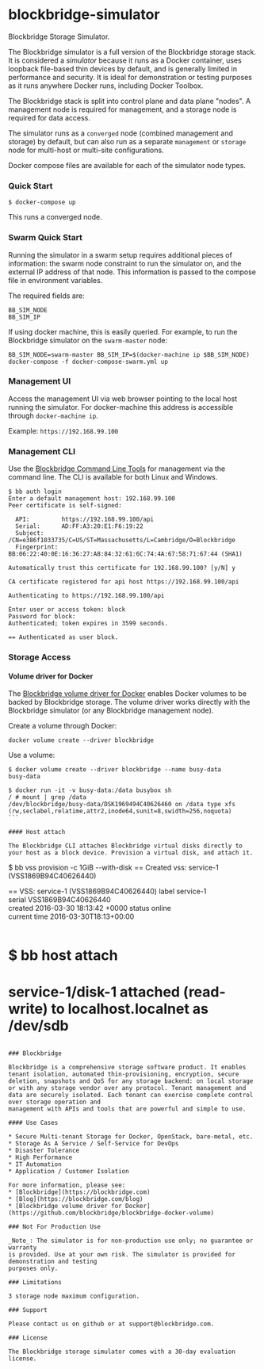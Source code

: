 # blockbridge-simulator
Blockbridge Storage Simulator.

The Blockbridge simulator is a full version of the Blockbridge storage stack. It is considered a *simulator* because it runs as a Docker container, uses loopback file-based thin devices by default, and is generally limited in performance and security. It is ideal for demonstration or testing purposes as it runs anywhere Docker runs, including Docker Toolbox.

The Blockbridge stack is split into control plane and data plane "nodes". A management node is required for management, and a storage node is required for data access.

The simulator runs as a `converged` node (combined management and storage) by default, but can also run as a separate `management` or `storage` node for multi-host or multi-site configurations.

Docker compose files are available for each of the simulator node types.

### Quick Start
````
$ docker-compose up
````

This runs a converged node.

### Swarm Quick Start
Running the simulator in a swarm setup requires additional pieces of information: the swarm node constraint to run the simulator on, and the external IP address of that node. This information is passed to the compose file in environment variables.

The required fields are:
````
BB_SIM_NODE
BB_SIM_IP
````

If using docker machine, this is easily queried. For example, to run the Blockbridge simulator on the `swarm-master` node:
````
BB_SIM_NODE=swarm-master BB_SIM_IP=$(docker-machine ip $BB_SIM_NODE) docker-compose -f docker-compose-swarm.yml up
````

### Management UI

Access the management UI via web browser pointing to the local host running the simulator. For docker-machine this address is accessible through `docker-machine ip`.

Example: `https://192.168.99.100`

### Management CLI

Use the [Blockbridge Command Line Tools](http://www.blockbridge.com/the-blockbridge-command-line-tools/) for management via the command line. The CLI is available for both Linux and Windows.

````
$ bb auth login
Enter a default management host: 192.168.99.100
Peer certificate is self-signed:

  API:         https://192.168.99.100/api
  Serial:      AD:FF:A3:20:E1:F6:19:22
  Subject:     /CN=e386f1033735/C=US/ST=Massachusetts/L=Cambridge/O=Blockbridge
  Fingerprint: BB:06:22:40:0E:16:36:27:A8:84:32:61:6C:74:4A:67:58:71:67:44 (SHA1)

Automatically trust this certificate for 192.168.99.100? [y/N] y

CA certificate registered for api host https://192.168.99.100/api

Authenticating to https://192.168.99.100/api

Enter user or access token: block
Password for block:
Authenticated; token expires in 3599 seconds.

== Authenticated as user block.
````

### Storage Access

#### Volume driver for Docker

The [Blockbridge volume driver for Docker](https://github.com/blockbridge/blockbridge-docker-volume) enables Docker volumes to be backed by Blockbridge storage. The volume driver works directly with the Blockbridge simulator (or any Blockbridge management node).

Create a volume through Docker:

````
docker volume create --driver blockbridge
````

Use a volume:
````
$ docker volume create --driver blockbridge --name busy-data
busy-data

$ docker run -it -v busy-data:/data busybox sh
/ # mount | grep /data
/dev/blockbridge/busy-data/DSK1969494C40626460 on /data type xfs (rw,seclabel,relatime,attr2,inode64,sunit=8,swidth=256,noquota)
```

#### Host attach

The Blockbridge CLI attaches Blockbridge virtual disks directly to your host as a block device. Provision a virtual disk, and attach it.

````
$ bb vss provision -c 1GiB --with-disk
== Created vss: service-1 (VSS1869B94C40626440)

== VSS: service-1 (VSS1869B94C40626440)
label                 service-1                
serial                VSS1869B94C40626440      
created               2016-03-30 18:13:42 +0000
status                online                   
current time          2016-03-30T18:13+00:00   
````

````
$ bb host attach
========================================================================
service-1/disk-1 attached (read-write) to localhost.localnet as /dev/sdb
========================================================================
````

### Blockbridge

Blockbridge is a comprehensive storage software product. It enables tenant isolation, automated thin-provisioning, encryption, secure deletion, snapshots and QoS for any storage backend: on local storage or with any storage vendor over any protocol. Tenant management and data are securely isolated. Each tenant can exercise complete control over storage operation and
management with APIs and tools that are powerful and simple to use.

#### Use Cases

* Secure Multi-tenant Storage for Docker, OpenStack, bare-metal, etc.
* Storage As A Service / Self-Service for DevOps
* Disaster Tolerance
* High Performance
* IT Automation
* Application / Customer Isolation

For more information, please see:
* [Blockbridge](https://blockbridge.com)
* [Blog](https://blockbridge.com/blog)
* [Blockbridge volume driver for Docker](https://github.com/blockbridge/blockbridge-docker-volume)

### Not For Production Use

_Note_: The simulator is for non-production use only; no guarantee or warranty
is provided. Use at your own risk. The simulator is provided for demonstration and testing
purposes only.

### Limitations

3 storage node maximum configuration.

### Support

Please contact us on github or at support@blockbridge.com.

### License

The Blockbridge storage simulator comes with a 30-day evaluation license.
